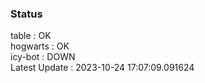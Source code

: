 ### Status


table : OK  
hogwarts : OK  
icy-bot : DOWN  
Latest Update : 2023-10-24 17:07:09.091624
